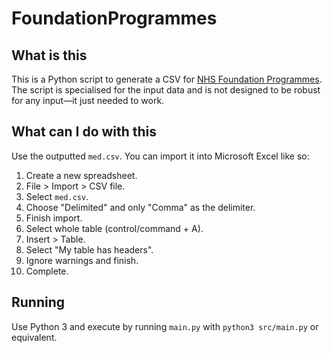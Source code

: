 # FoundationProgrammes

## What is this

This is a Python script to generate a CSV for [NHS Foundation Programmes](https://www.oriel.nhs.uk/Web/Programme/GetProgramme/L085MXN4K1NSeFI3cnBEYTVWM24zeUpOSUJmaGRqZXhlVDVySXNrZytOVUpRdXRQK0dpWFZGWXoxVkIvSmNPRg). The script is specialised for the input data and is not designed to be robust for any input—it just needed to work.

## What can I do with this

Use the outputted `med.csv`. You can import it into Microsoft Excel like so:

1) Create a new spreadsheet.
2) File > Import > CSV file.
3) Select `med.csv`.
4) Choose "Delimited" and only "Comma" as the delimiter.
5) Finish import.
6) Select whole table (control/command + A).
7) Insert > Table.
8) Select "My table has headers".
9) Ignore warnings and finish.
10) Complete.

## Running

Use Python 3 and execute by running `main.py` with `python3 src/main.py` or equivalent.
